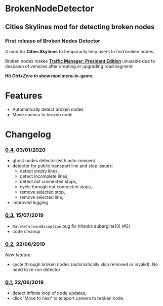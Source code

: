 # BrokenNodeDetector
## Cities Skylines mod for detecting broken nodes


### __First release of Broken Nodes Detector__

A mod for __Cities Skylines__ to temporarily help users to find broken nodes.

Broken nodes makes __[Traffic Manager: President Edition](https://github.com/krzychu124/Cities-Skylines-Traffic-Manager-President-Edition)__ unusable due to despawn of vehicles after creating or upgrading road segment.

__Hit _Ctrl+Zero_ to show mod menu in-game.__

# Features
- Automatically detect broken nodes
- Move camera to broken node

# Changelog
### [0.4](https://github.com/krzychu124/BrokenNodeDetector/compare/0.3...0.4), 03/01/2020

- ghost nodes detector(with auto-remove)
- detector for public transport line and stop issues: 
  - detect empty lines,
  - detect incomplete lines,
  - detect not connected stops,
  - cycle through not connected stops,
  - remove selected stop,
  - remove selected line,
- improved logging

### [0.3](https://github.com/krzychu124/BrokenNodeDetector/compare/0.2...0.3), 15/07/2019

- `NullReferenceException` bug fix (thanks aubergine10) (#2)
- code cleanup

### [0.2](https://github.com/krzychu124/BrokenNodeDetector/compare/0.1...0.2), 22/06/2019
_New feature:_
- cycle through broken nodes (automatically skip removed or invalid). No need to re-run detector


### [0.1](https://github.com/krzychu124/BrokenNodeDetector/releases/tag/0.1), 22/06/2019

- detect infinite loop of node updates,
- click 'Move to next' to teleport camera to broken node.
